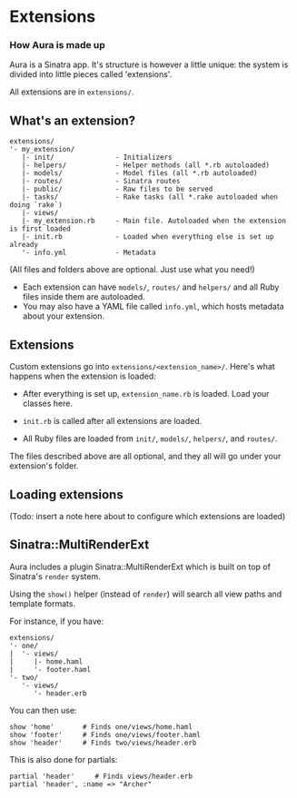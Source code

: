 # Extensions

### How Aura is made up

Aura is a Sinatra app. It's structure is however a little unique: the
system is divided into little pieces called 'extensions'.

All extensions are in `extensions/`.

## What's an extension?

    extensions/
    '- my_extension/
       |- init/               - Initializers
       |- helpers/            - Helper methods (all *.rb autoloaded)
       |- models/             - Model files (all *.rb autoloaded)
       |- routes/             - Sinatra routes
       |- public/             - Raw files to be served
       |- tasks/              - Rake tasks (all *.rake autoloaded when doing `rake`)
       |- views/
       |- my_extension.rb     - Main file. Autoloaded when the extension is first loaded
       |- init.rb             - Loaded when everything else is set up already
       '- info.yml            - Metadata

(All files and folders above are optional. Just use what you need!)

 - Each extension can have `models/`, `routes/` and `helpers/` and
   all Ruby files inside them are autoloaded.
 - You may also have a YAML file called `info.yml`, which hosts metadata
   about your extension.

## Extensions

Custom extensions go into `extensions/<extension_name>/`.
Here's what happens when the extension is loaded:

- After everything is set up, `extension_name.rb` is loaded.
  Load your classes here.

- `init.rb` is called after all extensions are loaded.

- All Ruby files are loaded from `init/`, `models/`, `helpers/`, and 
`routes/`.

The files described above are all optional, and they all will go under
your extension's folder.

## Loading extensions

(Todo: insert a note here about to configure which extensions are loaded)

## Sinatra::MultiRenderExt

Aura includes a plugin Sinatra::MultiRenderExt which is built on top of
Sinatra's `render` system.

Using the `show()` helper (instead of `render`) will search all
view paths and template formats.

For instance, if you have:

    extensions/
    '- one/
    |  '- views/
    |     |- home.haml
    |     '- footer.haml
    '- two/
       '- views/
          '- header.erb

You can then use:

    show 'home'       # Finds one/views/home.haml
    show 'footer'     # Finds one/views/footer.haml
    show 'header'     # Finds two/views/header.erb

This is also done for partials:

    partial 'header'     # Finds views/header.erb
    partial 'header', :name => "Archer"

